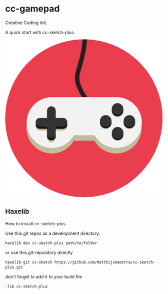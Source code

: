 # cc-gamepad

Creative Coding init.

A quick start with cc-sketch-plus.

<p align="center">
  <img src="icon.png" />
</p>

## Haxelib

How to install cc-sketch-plus

Use this git repos as a development directory:

```
haxelib dev cc-sketch-plus path/to/folder
```

or use this git-repository directly

```
haxelib git cc-sketch https://github.com/MatthijsKamstra/cc-sketch-plus.git
```

don't forget to add it to your build file

```
-lib cc-sketch-plus
```
